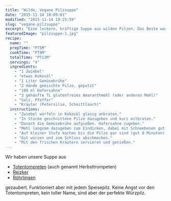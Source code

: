 ```yaml
---
title: "Wilde, Vegane Pilzsuppe"
date: "2015-11-14 18:09:01"
modified: "2015-11-14 19:25:59"
slug: "vegane-pilzsuppe"
excerpt: "Eine leckere, kräftige Suppe aus wilden Pilzen. Das Beste was unser Wald zu bieten hat. Lasst es euch schmecken!"
featuredImage: "pilzsuppe-1.jpg"
recipe:
  name: ""
  prepTime: "PT5M"
  cookTime: "PT8M"
  totalTime: "PT13M"
  servings: "4"
  ingredients:
    - "1 Zwiebel"
    - "etwas Kokosöl"
    - "1 Liter Gemüsebrühe"
    - "2 Hände gemischte Pilze, geputzt"
    - "100 ml Hafersahne"
    - "3 gehäufte TL glutenfreies Amaranthmehl (oder anderes Mehl)"
    - "Salz, Pfeffer"
    - "Kräuter (Petersilie, Schnittlauch)"
  instructions:
    - "Zwiebel würfeln in Kokosöl glasig anbraten."
    - "In Stücke geschnittene Pilze dazugeben und kurz mitbraten."
    - "Danach die Gemüsebrühe aufgießen. Hafersahne zugeben."
    - "Mehl langsam dazugeben zum Eindicken, dabei mit Schneebesen gut verrühren, damit sich keine Klumpen bilden."
    - "Auf kleiner Stufe kochen bis die Pilze gar sind (gut 8 Minuten)."
    - "Gut würzen und zum Schluss abschmecken."
    - "Mit den frischen Kräutern servieren und genießen."
---
```


Wir haben unsere Suppe aus

*   [Totentompreten](https://de.wikipedia.org/wiki/Totentrompete) (auch genannt Herbsttrompeten)
*   [Reizker](https://de.wikipedia.org/wiki/Reizker)
*   [Röhrlingen](https://de.wikipedia.org/wiki/Gold-R%C3%B6hrling)

gezaubert. Funktioniert aber mit jedem Speisepilz. Keine Angst vor den Totentompreten, kein toller Name, sind aber der perfekte Würzpilz.